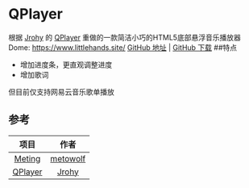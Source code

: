 # QPlayer
根据 [Jrohy](https://github.com/Jrohy) 的 [QPlayer](https://github.com/Jrohy/QPlayer) 重做的一款简洁小巧的HTML5底部悬浮音乐播放器
Dome: https://www.littlehands.site/
[GitHub 地址](https://github.com/moeshin/QPlayer) | [GitHub 下载](https://codeload.github.com/moeshin/QPlayer/zip/master)
##特点
- 增加进度条，更直观调整进度
- 增加歌词

但目前仅支持网易云音乐歌单播放

## 参考
项目|作者
:-:|:-:
[Meting](https://github.com/metowolf/Meting)|[metowolf](https://github.com/metowolf)
[QPlayer](https://github.com/Jrohy/QPlayer)|[Jrohy](https://github.com/Jrohy)
